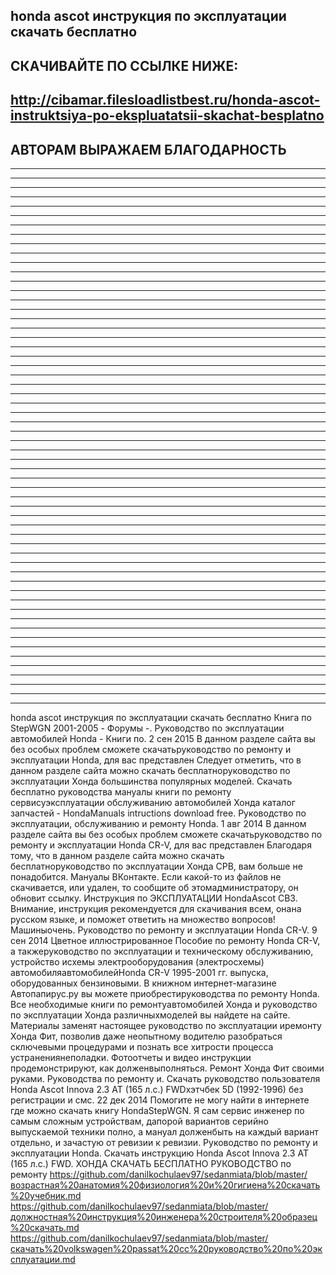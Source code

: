 honda ascot инструкция по эксплуатации скачать бесплатно
--------------------------------------------------
СКАЧИВАЙТЕ ПО ССЫЛКЕ НИЖЕ:
--------------------------------------------------
http://cibamar.filesloadlistbest.ru/honda-ascot-instruktsiya-po-ekspluatatsii-skachat-besplatno
--------------------------------------------------
АВТОРАМ ВЫРАЖАЕМ БЛАГОДАРНОСТЬ
--------------------------------------------------
--------------------------------------------------
--------------------------------------------------
--------------------------------------------------
--------------------------------------------------
--------------------------------------------------
--------------------------------------------------
--------------------------------------------------
--------------------------------------------------
--------------------------------------------------
--------------------------------------------------
--------------------------------------------------
--------------------------------------------------
--------------------------------------------------
--------------------------------------------------
--------------------------------------------------
--------------------------------------------------
--------------------------------------------------
--------------------------------------------------
--------------------------------------------------
--------------------------------------------------
--------------------------------------------------
--------------------------------------------------
--------------------------------------------------
--------------------------------------------------
--------------------------------------------------
--------------------------------------------------
--------------------------------------------------
--------------------------------------------------
--------------------------------------------------
--------------------------------------------------
--------------------------------------------------
--------------------------------------------------
--------------------------------------------------
--------------------------------------------------
--------------------------------------------------
--------------------------------------------------
--------------------------------------------------
--------------------------------------------------
--------------------------------------------------
--------------------------------------------------
--------------------------------------------------
--------------------------------------------------
--------------------------------------------------
--------------------------------------------------
--------------------------------------------------
--------------------------------------------------
--------------------------------------------------
--------------------------------------------------
--------------------------------------------------
--------------------------------------------------
--------------------------------------------------
--------------------------------------------------
--------------------------------------------------
--------------------------------------------------
--------------------------------------------------
--------------------------------------------------
--------------------------------------------------
--------------------------------------------------
honda ascot инструкция по эксплуатации скачать бесплатно Книга по StepWGN 2001-2005 - Форумы -. Руководство по эксплуатации автомобилей Honda - Книги по. 2 сен 2015  В данном разделе сайта вы без особых проблем сможете скачатьруководство по ремонту и эксплуатации Honda, для вас представлен Следует отметить, что в данном разделе сайта можно скачать бесплатноруководство по эксплуатации Хонда большинства популярных моделей. Скачать бесплатно руководства мануалы книги по ремонту сервисуэксплуатации обслуживанию автомобилей Хонда каталог запчастей - HondaManuals intructions download free. Руководство по эксплуатации, обслуживанию и ремонту Honda. 1 авг 2014  В данном разделе сайта вы без особых проблем сможете скачатьруководство по ремонту и эксплуатации Honda CR-V, для вас представлен Благодаря тому, что в данном разделе сайта можно скачать бесплатноруководство по эксплуатации Хонда СРВ, вам больше не понадобится. Мануалы  ВКонтакте. Если какой-то из файлов не скачивается, или удален, то сообщите об этомадминистратору, он обновит ссылку. Инструкция по ЭКСПЛУАТАЦИИ HondaAscot CB3. Внимание, инструкция рекомендуется для скачивания всем, онана русском языке, и поможет ответить на множество вопросов! Машиныочень. Руководство по ремонту и эксплуатации Honda CR-V. 9 сен 2014  Цветное иллюстрированное Пособие по ремонту Honda CR-V, а такжеруководство по эксплуатации и техническому обслуживанию, устройство исхемы электрооборудования (электросхемы) автомобиляавтомобилейHonda CR-V 1995-2001 гг. выпуска, оборудованных бензиновыми. В книжном интернет-магазине Автопапирус.ру вы можете приобрестируководства по ремонту Honda. Все необходимые книги по ремонтуавтомобилей Хонда и руководство по эксплуатации Хонда различныхмоделей вы найдете на сайте. Материалы  заменят настоящее руководство по эксплуатации иремонту Хонда Фит, позволив даже неопытному водителю разобраться сключевыми процедурами и познать все хитрости процесса устранениянеполадки. Фотоотчеты и видео инструкции продемонстрируют, как долженвыполняться. Ремонт Хонда Фит своими руками. Руководства по ремонту и. Скачать руководство пользователя Honda Ascot Innova 2.3 AT (165 л.с.) FWDхэтчбек 5D (1992-1996) без регистрации и смс.
22 дек 2014  Помогите не могу найти в интернете где можно скачать книгу  HondaStepWGN.  Я сам сервис инженер по самым сложным устройствам, дапорой вариантов серийно выпускаемой техники полно, а мануал долженбыть на каждый вариант отдельно, и зачастую от ревизии к ревизии. Руководство по ремонту и эксплуатации Honda. Скачать инструкцию Honda Ascot Innova 2.3 AT (165 л.с.) FWD. ХОНДА СКАЧАТЬ БЕСПЛАТНО РУКОВОДСТВО по ремонту
https://github.com/danilkochulaev97/sedanmiata/blob/master/возрастная%20анатомия%20физиология%20и%20гигиена%20скачать%20учебник.md
https://github.com/danilkochulaev97/sedanmiata/blob/master/должностная%20инструкция%20инженера%20строителя%20образец%20скачать.md
https://github.com/danilkochulaev97/sedanmiata/blob/master/скачать%20volkswagen%20passat%20cc%20руководство%20по%20эксплуатации.md